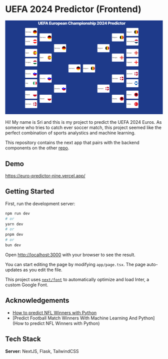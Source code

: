 
# UEFA 2024 Predictor (Frontend)

![screenshot](screenshot.png)

Hi! My name is Sri and this is my project to predict the UEFA 2024 Euros. As someone who tries to catch ever soccer match, this project seemed like the perfect combination of sports analystics and machine learning.

This repository contains the next app that pairs with the backend components on the other [repo](https://github.com/SriTree/UEFA_2024_Predictor_Backend).

## Demo
https://euro-predictor-nine.vercel.app/

## Getting Started

First, run the development server:

```bash
npm run dev
# or
yarn dev
# or
pnpm dev
# or
bun dev
```

Open [http://localhost:3000](http://localhost:3000) with your browser to see the result.

You can start editing the page by modifying `app/page.tsx`. The page auto-updates as you edit the file.

This project uses [`next/font`](https://nextjs.org/docs/basic-features/font-optimization) to automatically optimize and load Inter, a custom Google Font.

## Acknowledgements

 - [How to predict NFL Winners with Python](https://www.activestate.com/blog/how-to-predict-nfl-winners-with-python/)
 - [Predict Football Match Winners With Machine Learning And Python](How to predict NFL Winners with Python)

## Tech Stack

**Server:** NextJS, Flask, TailwindCSS

